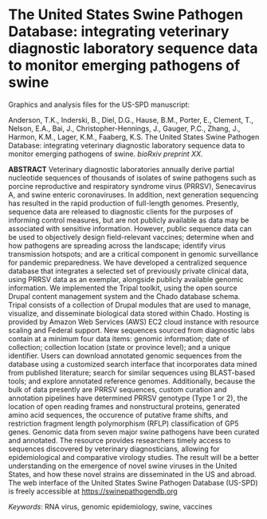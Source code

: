 # The United States Swine Pathogen Database: integrating veterinary diagnostic laboratory sequence data to monitor emerging pathogens of swine

Graphics and analysis files for the US-SPD manuscript:

Anderson, T.K., Inderski, B., Diel, D.G., Hause, B.M., Porter, E., Clement, T., Nelson, E.A., Bai, J., Christopher-Hennings, J., Gauger, P.C., Zhang, J., Harmon, K.M., Lager, K.M., Faaberg, K.S. The United States Swine Pathogen Database: integrating veterinary diagnostic laboratory sequence data to monitor emerging pathogens of swine. _bioRxiv preprint XX._

**ABSTRACT**
Veterinary diagnostic laboratories annually derive partial nucleotide sequences of thousands of isolates of swine pathogens such as porcine reproductive and respiratory syndrome virus (PRRSV), Senecavirus A, and swine enteric coronaviruses. In addition, next generation sequencing has resulted in the rapid production of full-length genomes. Presently, sequence data are released to diagnostic clients for the purposes of informing control measures, but are not publicly available as data may be associated with sensitive information. However, public sequence data can be used to objectively design field-relevant vaccines; determine when and how pathogens are spreading across the landscape; identify virus transmission hotspots; and are a critical component in genomic surveillance for pandemic preparedness. We have developed a centralized sequence database that integrates a selected set of previously private clinical data, using PRRSV data as an exemplar, alongside publicly available genomic information. We implemented the Tripal toolkit, using the open source Drupal content management system and the Chado database schema. Tripal consists of a collection of Drupal modules that are used to manage, visualize, and disseminate biological data stored within Chado. Hosting is provided by Amazon Web Services (AWS) EC2 cloud instance with resource scaling and Federal support. New sequences sourced from diagnostic labs contain at a minimum four data items: genomic information; date of collection; collection location (state or province level); and a unique identifier. Users can download annotated genomic sequences from the database using a customized search interface that incorporates data mined from published literature; search for similar sequences using BLAST-based tools; and explore annotated reference genomes. Additionally, because the bulk of data presently are PRRSV sequences, custom curation and annotation pipelines have determined PRRSV genotype (Type 1 or 2), the location of open reading frames and nonstructural proteins, generated amino acid sequences, the occurence of putative frame shifts, and restriction fragment length polymorphism (RFLP) classification of GP5 genes. Genomic data from seven major swine pathogens have been curated and annotated. The resource provides researchers timely access to sequences discovered by veterinary diagnosticians, allowing for epidemiological and comparative virology studies. The result will be a better understanding on the emergence of novel swine viruses in the United States, and how these novel strains are disseminated in the US and abroad. The web interface of the United States Swine Pathogen Database (US-SPD) is freely accessible at https://swinepathogendb.org

_Keywords_: RNA virus, genomic epidemiology, swine, vaccines
